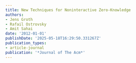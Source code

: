 ```yaml
---
title: New Techniques for Noninteractive Zero-Knowledge
authors:
- Jens Groth
- Rafail Ostrovsky
- Amit Sahai
date: '2012-01-01'
publishDate: '2025-05-18T16:29:50.331267Z'
publication_types:
- article-journal
publication: '*Journal of The Acm*'
---
```

